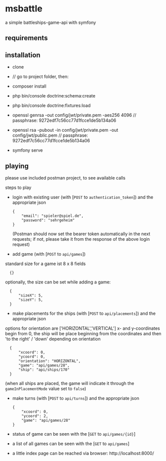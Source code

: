 # msbattle

a simple battleships-game-api with symfony

## requirements


## installation

* clone

* // go to project folder, then:
* composer install
* php bin/console doctrine:schema:create
* php bin/console doctrine:fixtures:load
* openssl genrsa -out config/jwt/private.pem -aes256 4096 // passphrase: 9272edf7c56cc77d1fcce1de5b134a06
* openssl rsa -pubout -in config/jwt/private.pem -out config/jwt/public.pem // passphrase: 9272edf7c56cc77d1fcce1de5b134a06
* symfony serve

## playing

please use included postman project, to see available calls

steps to play

* login with existing user (with [`POST` to `authentication_token`]) and the appropriate json

      {
          "email": "spieler@spiel.de",
          "password": "sehrgeheim"
      }
  (Postman should now set the bearer token automatically in the next requests; if not, please take it from the response of the above login request)


* add game (with [`POST` to `api/games`]) 

standard size for a game ist 8 x 8 fields

      {}

  optionally, the size can be set while adding a game:

      {  
          "sizeX": 5,
          "sizeY": 5,
      }

* make placements for the ships (with [`POST` to `api/placements`]) and the appropriate json 

options for orientation are ['HORIZONTAL','VERTICAL']
x- and y-coordinates begin from 0, the ship will be place beginning from the coordinates and then 'to the right' / 'down' depending on orientation

      {
          "xcoord": 0,
          "ycoord": 0,
          "orientation": "HORIZONTAL",
          "game": "api/games/28",
          "ship": "api/ships/170"
      }
  (when all ships are placed, the game will indicate it through the `gameInPlacementMode` value set to `false`)

* make turns (with [`POST` to `api/turns`]) and the appropriate json

      {
          "xcoord": 0,
          "ycoord": 2,
          "game": "api/games/28"    
      }

* status of game can be seen with the [`GET` to `api/games/{id}`]

* a list of all games can be seen with the [`GET` to `api/games`]

* a little index page can be reached via browser: http://localhost:8000/
